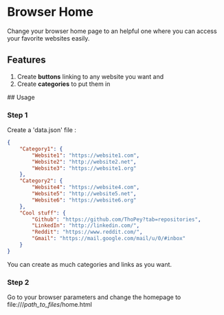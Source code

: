 # Browser Home

Change your browser home page to an helpful one where you can access your favorite websites easily.

## Features

1. Create **buttons** linking to any website you want and 
2. Create **categories** to put them in

## Usage

### Step 1

Create a 'data.json' file :
```json
{
	"Category1": {
		"Website1": "https://website1.com",
		"Website2": "http://website2.net",
		"Website3": "https://website1.org"
	},
	"Category2": {
		"Website4": "https://website4.com",
		"Website5": "http://website5.net",
		"Website6": "https://website6.org"
	},
	"Cool stuff": {
		"Github": "https://github.com/ThoPey?tab=repositories",
		"LinkedIn": "http://linkedin.com/",
		"Reddit": "https://www.reddit.com/",
		"Gmail": "https://mail.google.com/mail/u/0/#inbox"
	}
}
```

You can create as much categories and links as you want.

### Step 2

Go to your browser parameters and change the homepage to file:///*path_to_files*/home.html
